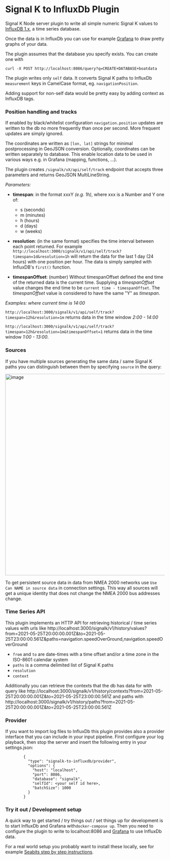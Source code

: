 # Signal K to InfluxDb Plugin
Signal K Node server plugin to write all simple numeric Signal K values to [InfluxDB 1.x](https://docs.influxdata.com/influxdb/v1.8/), a time series database.

Once the data is in InfluxDb you can use for example [Grafana](http://grafana.org/) to draw pretty graphs of your data.

The plugin assumes that the database you specify exists. You can create one with

`curl -X POST http://localhost:8086/query?q=CREATE+DATABASE+boatdata`

The plugin writes only `self` data. It converts Signal K paths to InfluxDb `measurement` keys in CamelCase format, eg. `navigationPosition`.

Adding support for non-self data would be pretty easy by adding context as InfluxDB tags.

### Position handling and tracks

If enabled by black/whitelist configuration `navigation.position` updates are written to the db no more frequently than once per second. More frequent updates are simply ignored.

The coordinates are written as `[lon, lat]` strings for minimal postprocessing in GeoJSON conversion.
Optionally, coordinates can be written separately to database. This enable location data to be used in various ways e.g. in Grafana (mapping, functions, ...).

The plugin creates `/signalk/vX/api/self/track` endpoint that accepts three parameters and returns GeoJSON MultiLineString. 

_Parameters:_
- __timespan__: in the format xxxY _(e.g. 1h)_, where xxx is a Number and Y one of:
  - s  (seconds)
  - m  (minutes)
  - h  (hours)
  - d  (days)
  - w  (weeks)

- __resolution__: (in the same format)
specifies the time interval between each point returned.
For example `http://localhost:3000/signalk/v1/api/self/track?timespan=1d&resolution=1h` will return the data for the last 1 day (24 hours) with one position per hour. The data is simply sampled with InfluxDB's `first()` function.

- __timespanOffset__: (number) 
Without timespanOffset defined the end time of the returned data is the current time. Supplying a _timespanOffset_ value changes the end time to be `current time - timespanOffset`. The _timespanOffset_ value is considered to have the same "Y" as  _timespan_.

_Examples: where current time is 14:00_

`http://localhost:3000/signalk/v1/api/self/track?timespan=12h&resolution=1m` returns data in the time window _2:00 - 14:00_

`http://localhost:3000/signalk/v1/api/self/track?timespan=12h&resolution=1m&timespanOffset=1` returns data in the time window _1:00 - 13:00_.

### Sources

If you have multiple sources generating the same data / same Signal K paths you can distinguish between them by specifying `source` in the query:

<img width="635" alt="image" src="https://user-images.githubusercontent.com/1049678/174805296-f15929be-b215-401a-8a95-d45b8c20fdb9.png">

To get persistent source data in data from NMEA 2000 networks use `Use Can NAME in source data` in connection settings. This way all sources will get a unique identity that does not change the NMEA 2000 bus addresses change.

### Time Series API

This plugin implements an HTTP API for retrieving historical / time series values with urls like http://localhost:3000/signalk/v1/history/values?from=2021-05-25T20:00:00.001Z&to=2021-05-25T23:00:00.561Z&paths=navigation.speedOverGround,navigation.speedOverGround

- `from` and `to` are date-times with a time offset and/or a time zone in the ISO-8601 calendar system
- `paths` is a comma delimited list of Signal K paths
- `resolution`
- `context`

Additionally you can retrieve the contexts that the db has data for with query like 
http://localhost:3000/signalk/v1/history/contexts?from=2021-05-25T20:00:00.001Z&to=2021-05-25T23:00:00.561Z and paths with 
http://localhost:3000/signalk/v1/history/paths?from=2021-05-25T20:00:00.001Z&to=2021-05-25T23:00:00.561Z

### Provider

If you want to import log files to InfluxDb this plugin provides also a provider interface that you can
include in your input pipeline. First configure your log playback, then stop the server and insert the following entry in your settings.json:

```
        {
          "type": "signalk-to-influxdb/provider",
          "options": {
            "host": "localhost",
            "port": 8086,
            "database": "signalk",
            "selfId": <your self id here>,
            "batchSize": 1000
          }
        }
```

### Try it out / Development setup

A quick way to get started / try things out / set things up for development is to start InfluxDb and Grafana with`docker-compose up`. Then you need to configure the plugin to write to localhost:8086 and [Grafana](http://localhost:3001/) to use InfluxDb data.

For a real world setup you probably want to install these locally, see for example [Seabits step by step instructions](https://seabits.com/set-up-signal-k-and-grafana-on-raspberry-pi-with-pican-m-nmea-2000-board/).
